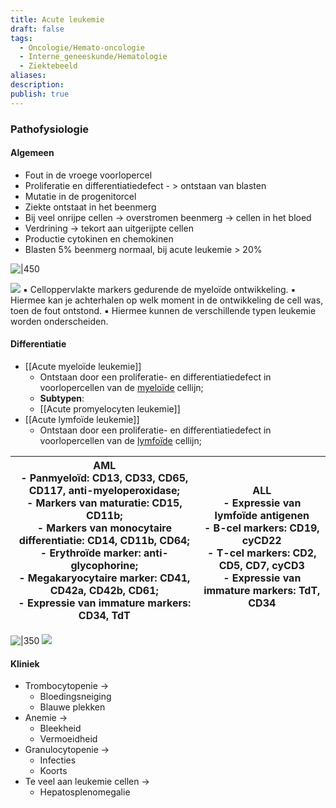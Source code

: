 ```yaml
---
title: Acute leukemie
draft: false
tags:
  - Oncologie/Hemato-oncologie
  - Interne_geneeskunde/Hematologie
  - Ziektebeeld
aliases: 
description: 
publish: true
---
```


### Pathofysiologie
#### Algemeen
- Fout in de vroege voorlopercel
- Proliferatie en differentiatiedefect - > ontstaan van blasten
- Mutatie in de progenitorcel 
- Ziekte ontstaat in het beenmerg
- Bij veel onrijpe cellen -> overstromen beenmerg -> cellen in het bloed
- Verdrining -> tekort aan uitgerijpte cellen
- Productie cytokinen en chemokinen
- Blasten 5% beenmerg normaal, bij acute leukemie > 20%

![|450](https://i.imgur.com/02e10GZ.png)

![](https://i.imgur.com/lk6Wplc.png)
▪︎ Celloppervlakte markers gedurende de myeloïde ontwikkeling. 
▪︎ Hiermee kan je achterhalen op welk moment in de ontwikkeling de cell was, toen de fout ontstond. 
▪︎ Hiermee kunnen de verschillende typen leukemie worden onderscheiden. 




#### Differentiatie
- [[Acute myeloïde leukemie]]
	- Ontstaan door een proliferatie- en differentiatiedefect in voorlopercellen van de <u>myeloïde</u> cellijn;
	- **Subtypen**:
	- [[Acute promyelocyten leukemie]]
- [[Acute lymfoïde leukemie]]
	- Ontstaan door een proliferatie- en differentiatiedefect in voorlopercellen van de <u>lymfoïde</u> cellijn;

| **AML**<br>- **Panmyeloïd**: CD13, CD33, CD65, CD117, anti-myeloperoxidase;<br>- **Markers van maturatie**: CD15, CD11b;<br>- **Markers van monocytaire differentiatie**: CD14, CD11b, CD64;<br>- **Erythroïde marker:** anti-glycophorine;<br>- **Megakaryocytaire marker:** CD41, CD42a, CD42b, CD61;<br>- **Expressie van immature markers**: CD34, TdT<br> | <br>**ALL**<br>- **Expressie van lymfoïde antigenen**<br>	- B-cel markers: CD19, cyCD22<br>	- T-cel markers: CD2, CD5, CD7, cyCD3<br>- **Expressie van immature markers**: TdT, CD34 |
| ---- | ---- |





![|350](https://i.imgur.com/FuUfbvj.png)
![](https://i.imgur.com/8HScmV7.png)

#### Kliniek

- Trombocytopenie → 
	- Bloedingsneiging
	- Blauwe plekken
- Anemie → 
	- Bleekheid
	- Vermoeidheid
- Granulocytopenie → 
	- Infecties
	- Koorts
- Te veel aan leukemie cellen → 
	- Hepatosplenomegalie




